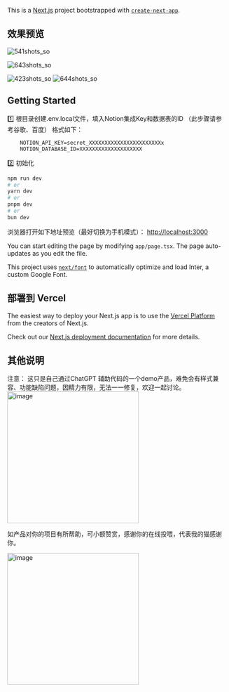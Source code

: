 This is a [Next.js](https://nextjs.org/) project bootstrapped with [`create-next-app`](https://github.com/vercel/next.js/tree/canary/packages/create-next-app).

## 效果预览

![541shots_so](https://github.com/yiquan00/Notion-smartisan-notes/assets/28920229/0a55db4a-cde7-4308-987d-7bee7debec21)

![643shots_so](https://github.com/yiquan00/Notion-smartisan-notes/assets/28920229/2894150d-ae21-4ef3-8827-99fc77c58375)

![423shots_so](https://github.com/yiquan00/Notion-smartisan-notes/assets/28920229/19b44195-9021-4c90-94d2-6946705fd421)
![644shots_so](https://github.com/yiquan00/Notion-smartisan-notes/assets/28920229/3d6e36cc-9e05-4feb-b8ab-f181f3b66b6e)


## Getting Started

1️⃣ 根目录创建.env.local文件，填入Notion集成Key和数据表的ID 
（此步骤请参考谷歌、百度）
格式如下：
````
 	NOTION_API_KEY=secret_XXXXXXXXXXXXXXXXXXXXXXXx
	NOTION_DATABASE_ID=XXXXXXXXXXXXXXXXXXXX
````


2️⃣ 初始化

```bash
npm run dev
# or
yarn dev
# or
pnpm dev
# or
bun dev
```

浏览器打开如下地址预览（最好切换为手机模式）： [http://localhost:3000](http://localhost:3000) 

You can start editing the page by modifying `app/page.tsx`. The page auto-updates as you edit the file.

This project uses [`next/font`](https://nextjs.org/docs/basic-features/font-optimization) to automatically optimize and load Inter, a custom Google Font.


## 部署到 Vercel

The easiest way to deploy your Next.js app is to use the [Vercel Platform](https://vercel.com/new?utm_medium=default-template&filter=next.js&utm_source=create-next-app&utm_campaign=create-next-app-readme) from the creators of Next.js.

Check out our [Next.js deployment documentation](https://nextjs.org/docs/deployment) for more details.


## 其他说明
 注意： 这只是自己通过ChatGPT 辅助代码的一个demo产品，难免会有样式兼容、功能缺陷问题，因精力有限，无法一一修复，欢迎一起讨论。
<img src="https://github.com/yiquan00/Notion-smartisan-notes/assets/28920229/856e92dc-9640-4656-84e9-c6cde81a2391" width="300" height="auto" alt="image">

 
 如产品对你的项目有所帮助，可小额赞赏，感谢你的在线投喂，代表我的猫感谢你。
 
 <img src="https://github.com/yiquan00/Notion-smartisan-notes/assets/28920229/5c5c41d5-ca77-4fce-9249-546e028c6205" width="300" height="auto" alt="image">


